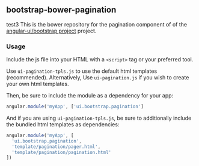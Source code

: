 
## bootstrap-bower-pagination

test3
This is the bower repository for the pagination component of of the [angular-ui/bootstrap project](https://github.com/angular-ui/bootstrap) project.

### Usage

Include the js file into your HTML with a `<script>` tag or your preferred tool.

Use `ui-pagination-tpls.js` to use the default html templates (recommended). Alternatively, Use `ui-pagination.js` if you wish to create your own html templates.

Then, be sure to include the module as a dependency for your app:
```js
angular.module('myApp', ['ui.bootstrap.pagination']
```



And if you are using `ui-pagination-tpls.js`, be sure to additionally include the bundled html templates as dependencies:
```js
angular.module('myApp', [
  'ui.bootstrap.pagination',
  'template/pagination/pager.html',
  'template/pagination/pagination.html'
])
```

